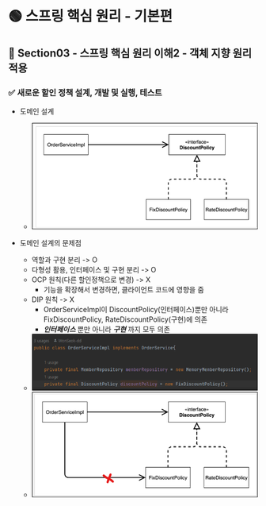 # 🟢 스프링 핵심 원리 - 기본편

## 📄 Section03 - 스프링 핵심 원리 이해2 - 객체 지향 원리 적용
### ✅ 새로운 할인 정책 설계, 개발 및 실행, 테스트
- 도메인 설계
  - ![img3_1.png](file/img3_1.png)


- 도메인 설계의 문제점
  - 역할과 구현 분리 -> O
  - 다형성 활용, 인터페이스 및 구현 분리 -> O
  - OCP 원칙(다른 할인정책으로 변경) -> X
    - 기능을 확장해서 변경하면, 클라이언트 코드에 영향을 줌
  - DIP 원칙 -> X
    - OrderServiceImpl이 DiscountPolicy(인터페이스)뿐만 아니라 FixDiscountPolicy, RateDiscountPolicy(구현)에 의존
    - _**인터페이스**_ 뿐만 아니라 _**구현**_ 까지 모두 의존
  - ![img3_2.png](file/img3_2.png)
  - ![img3_3.png](file/img3_3.png)
